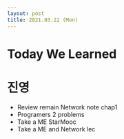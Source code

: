 ```yaml
---
layout: post
title: 2021.03.22 (Mon)
---
```


# Today We Learned

# 진영

- Review remain Network note chap1
- Programers 2 problems
- Take a ME StarMooc
- Take a ME and Network lec

